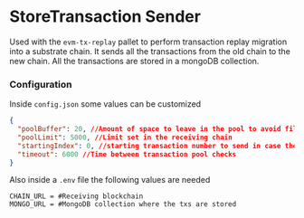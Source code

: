 # StoreTransaction Sender

Used with the `evm-tx-replay` pallet to perform transaction replay migration into a substrate chain. It sends all the transactions from the old chain to the new chain. All the transactions are stored in a mongoDB collection.

### Configuration

Inside `config.json` some values can be customized

```json
{
  "poolBuffer": 20, //Amount of space to leave in the pool to avoid filling it
  "poolLimit": 5000, //Limit set in the receiving chain
  "startingIndex": 0, //starting transaction number to send in case the script stops
  "timeout": 6000 //Time between transaction pool checks
}
```

Also inside a `.env` file the following values are needed

```
CHAIN_URL = #Receiving blockchain
MONGO_URL = #MongoDB collection where the txs are stored
```
